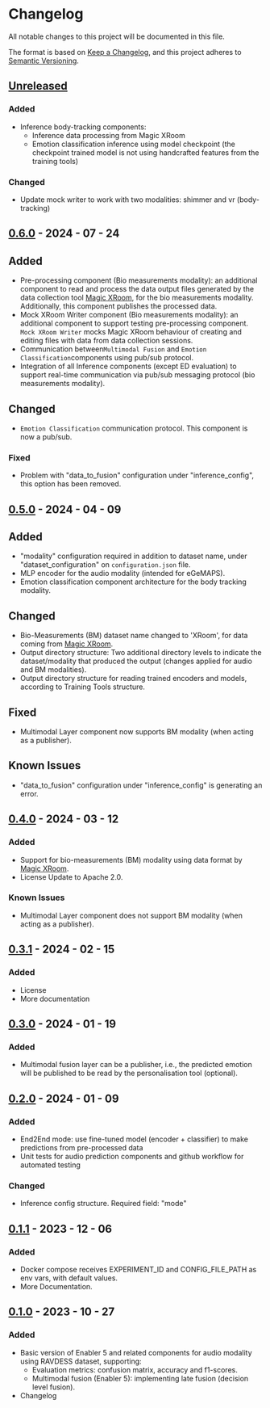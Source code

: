 # Changelog

All notable changes to this project will be documented in this file.

The format is based on [Keep a Changelog](https://keepachangelog.com/en/1.0.0/),
and this project adheres to [Semantic Versioning](https://semver.org/spec/v2.0.0.html).

## [Unreleased]

### Added

- Inference body-tracking components:
  - Inference data processing from Magic XRoom
  - Emotion classification inference using model checkpoint (the checkpoint trained model is not using handcrafted features from the training tools)

### Changed

- Update mock writer to work with two modalities: shimmer and vr (body-tracking)


## [0.6.0] - 2024 - 07 - 24

## Added

- Pre-processing component (Bio measurements modality): an additional component to read and process the data output
  files generated by the data collection tool [Magic XRoom](https://github.com/XR2Learn/magic-xroom), for the bio
  measurements modality. Additionally, this component publishes the processed data.
- Mock XRoom Writer component (Bio measurements modality): an additional component to support testing pre-processing
  component. ```Mock XRoom Writer``` mocks Magic XRoom behaviour of creating and editing files with data from data
  collection sessions.
- Communication between```Multimodal Fusion``` and ```Emotion Classification```components using pub/sub protocol.
- Integration of all Inference components (except ED evaluation) to support real-time communication via pub/sub
  messaging protocol (bio measurements modality).

## Changed

- ```Emotion Classification``` communication protocol. This component is now a pub/sub.

### Fixed

- Problem with "data_to_fusion" configuration under "inference_config", this option has been removed.

## [0.5.0] - 2024 - 04 - 09

## Added

- "modality" configuration required in addition to dataset name, under "dataset_configuration"
  on ```configuration.json``` file.
- MLP encoder for the audio modality (intended for eGeMAPS).
- Emotion classification component architecture for the body tracking modality.

## Changed

- Bio-Measurements (BM) dataset name changed to 'XRoom', for data coming
  from [Magic XRoom](https://github.com/XR2Learn/magic-xroom).
- Output directory structure: Two additional directory levels to indicate the dataset/modality that produced the
  output (changes applied for audio and BM modalities).
- Output directory structure for reading trained encoders and models, according to Training Tools structure.

## Fixed

- Multimodal Layer component now supports BM modality (when acting as a publisher).

## Known Issues

- "data_to_fusion" configuration under "inference_config" is generating an error.

## [0.4.0] - 2024 - 03 - 12

### Added

- Support for bio-measurements (BM) modality using data format
  by [Magic XRoom](https://github.com/XR2Learn/magic-xroom).
- License Update to Apache 2.0.

### Known Issues

- Multimodal Layer component does not support BM modality (when acting as a publisher).

## [0.3.1] - 2024 - 02 - 15

### Added

- License
- More documentation

## [0.3.0] - 2024 - 01 - 19

### Added

- Multimodal fusion layer can be a publisher, i.e., the predicted emotion will be published to be read by
  the personalisation tool (optional).

## [0.2.0] - 2024 - 01 - 09

### Added

- End2End mode: use fine-tuned model (encoder + classifier) to make predictions from pre-processed data
- Unit tests for audio prediction components and github workflow for automated testing

### Changed

- Inference config structure. Required field: "mode"

## [0.1.1] - 2023 - 12 - 06

### Added

- Docker compose receives EXPERIMENT_ID and CONFIG_FILE_PATH as env vars, with default values.
- More Documentation.

## [0.1.0] - 2023 - 10 - 27

### Added

- Basic version of Enabler 5 and related components for audio modality using RAVDESS dataset, supporting:
    - Evaluation metrics: confusion matrix, accuracy and f1-scores.
    - Multimodal fusion (Enabler 5): implementing late fusion (decision level fusion).
- Changelog

<!-- 
Example of Categories to use in each release

### Added
- Just an example of how to use changelog.

### Changed
- Just an example of how to use changelog.

### Fixed
- Just an example of how to use changelog.

### Removed
- Just an example of how to use changelog.

### Deprecated
- Just an example of how to use changelog. -->


[unreleased]: https://github.com/XR2Learn/Enabler-5-Inference/compare/v0.6.0...master

[0.1.0]: https://github.com/XR2Learn/Enabler-5-Inference/releases/tag/v0.1.0

[0.1.1]: https://github.com/XR2Learn/Enabler-5-Inference/releases/tag/v0.1.1

[0.2.0]: https://github.com/XR2Learn/Enabler-5-Inference/releases/tag/v0.2.0

[0.3.0]: https://github.com/XR2Learn/Enabler-5-Inference/releases/tag/v0.3.0

[0.3.1]: https://github.com/XR2Learn/Enabler-5-Inference/releases/tag/v0.3.1

[0.4.0]: https://github.com/XR2Learn/Enabler-5-Inference/releases/tag/v0.4.0

[0.5.0]: https://github.com/XR2Learn/Enabler-5-Inference/releases/tag/v0.5.0

[0.6.0]: https://github.com/XR2Learn/Enabler-5-Inference/releases/tag/v0.6.0